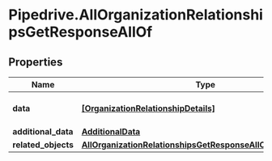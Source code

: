 # Pipedrive.AllOrganizationRelationshipsGetResponseAllOf

## Properties

Name | Type | Description | Notes
------------ | ------------- | ------------- | -------------
**data** | [**[OrganizationRelationshipDetails]**](OrganizationRelationshipDetails.md) | The array of organization relationships | [optional] 
**additional_data** | [**AdditionalData**](AdditionalData.md) |  | [optional] 
**related_objects** | [**AllOrganizationRelationshipsGetResponseAllOfRelatedObjects**](AllOrganizationRelationshipsGetResponseAllOfRelatedObjects.md) |  | [optional] 


